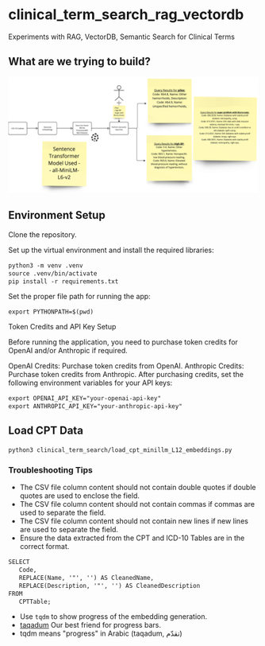 # clinical_term_search_rag_vectordb
Experiments with RAG, VectorDB, Semantic Search for Clinical Terms

## What are we trying to build?

![alt text](image.png)

## Environment Setup
Clone the repository.

Set up the virtual environment and install the required libraries:

```
python3 -m venv .venv
source .venv/bin/activate
pip install -r requirements.txt
```

Set the proper file path for running the app:

```
export PYTHONPATH=$(pwd)
```

Token Credits and API Key Setup

Before running the application, you need to purchase token credits for OpenAI and/or Anthropic if required.

OpenAI Credits: Purchase token credits from OpenAI.
Anthropic Credits: Purchase token credits from Anthropic.
After purchasing credits, set the following environment variables for your API keys:

```
export OPENAI_API_KEY="your-openai-api-key"
export ANTHROPIC_API_KEY="your-anthropic-api-key"
```

## Load CPT Data

```
python3 clinical_term_search/load_cpt_minillm_L12_embeddings.py
```
### Troubleshooting Tips
- The CSV file column content should not contain double quotes if double quotes are used to enclose the field.
- The CSV file column content should not contain commas if commas are used to separate the field.
- The CSV file column content should not contain new lines if new lines are used to separate the field.
- Ensure the data extracted from the CPT and ICD-10 Tables are in the correct format.

```
SELECT
   Code,
   REPLACE(Name, '"', '') AS CleanedName,
   REPLACE(Description, '"', '') AS CleanedDescription
FROM
   CPTTable;
```

- Use `tqdm` to show progress of the embedding generation.
- [taqadum](https://tqdm.github.io/) Our best friend for progress bars. 
- tqdm means "progress" in Arabic (taqadum, تقدّم) 


